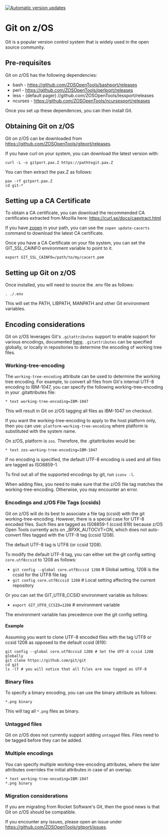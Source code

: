 [![Automatic version updates](https://github.com/ZOSOpenTools/gitport/actions/workflows/bump.yml/badge.svg)](https://github.com/ZOSOpenTools/gitport/actions/workflows/bump.yml)

# Git on z/OS
Git is a popular version control system that is widely used in the open source community. 

## Pre-requisites
Git on z/OS has the following dependencies:
* bash - https://github.com/ZOSOpenTools/bashport/releases
* perl - https://github.com/ZOSOpenTools/perlport/releases
* less - (default pager) //github.com/ZOSOpenTools/lessport/releases
* ncurses - https://github.com/ZOSOpenTools/ncursesport/releases

Once you set up these dependences, you can then install Git.

## Obtaining Git on z/OS
Git on z/OS can be downloaded from https://github.com/ZOSOpenTools/gitport/releases.

If you have curl on your system, you can download the latest version with:
```
curl -L -o gitport.pax.Z https://pathtogit.pax.Z
```
You can then extract the pax.Z as follows:
```
pax -rf gitport.pax.Z
cd git-*
```

## Setting up a CA Certificate
To obtain a CA certificate, you can download the recommended CA certificates extracted from Mozilla here:
https://curl.se/docs/caextract.html

If you have [zopen](https://zosopentools.github.io/meta/#/Guides/zopen) in your path, you can use the `zopen update-cacerts` command to download the latest CA certificate.

Once you have a CA Certificate on your file system, you can set the GIT_SSL_CAINFO environment variable to point to it.
```
export GIT_SSL_CAINFO=/path/to/my/cacert.pem
```


## Setting up Git on z/OS
Once installed, you will need to source the .env file as follows:

`. ./.env`

This will set the PATH, LIBPATH, MANPATH and other Git environment variables.

## Encoding considerations
Git on z/OS leverages Git's `.gitattributes` support to enable support for various encodings, documented [here](https://git-scm.com/docs/gitattributes). 
`.gitattributes` can be specified globally, or locally in repositories to determine the encoding of working tree files.

### Working-tree-encoding
The `working-tree-encoding` attribute can be used to determine the working tree encoding. For example,
to convert all files from Git's internal UTF-8 encoding to IBM-1047, you can specify the following working-tree-encoding in your .gitattributes file:
```
* text working-tree-encoding=IBM-1047
```
This will result in Git on z/OS tagging all files as IBM-1047 on checkout. 

If you want the working-tree-encoding to apply to the host platform only, then you can use:
`platform-working-tree-encoding` where platform is substituted with the system name.

On z/OS, platform is `zos`. Therefore, the .gitattributes would be:
```
* text zos-working-tree-encoding=IBM-1047
```

If no encoding is specified, the default UTF-8 encoding is used and all files are tagged as ISO8859-1. 

To find out all of the supported encodings by git, run `iconv -l`.

When adding files, you need to make sure that the z/OS file tag matches the working-tree-encoding. Otherwise, you may encounter an error.

### Encodings and z/OS File Tags (ccsids)

Git on z/OS will do its best to associate a file tag (ccsid) with the git working-tree-encoding. However, there is a special case for 
UTF-8 encoded files. Such files are tagged as IS08859-1 (ccsid 819) because z/OS Open Tools currently acts on _BPXK_AUTOCVT=ON, which does
not auto-convert files tagged with the UTF-8 tag (ccsid 1208).

The default UTF-8 tag is UTF8 (or ccsid 1208).

To modify the default UTF-8 tag, you can either set the git config setting `core.utf8ccsid` to 1208 as follows:

* `git config --global core.utf8ccsid 1208` # Global setting, 1208 is the ccsid for the UTF8 file tag
* `git config core.utf8ccsid 1208` # Local setting affecting the current repository

Or you can set the GIT_UTF8_CCSID environment variable as follows:

* `export GIT_UTF8_CCSID=1208` # environment variable

The environment variable has precedence over the git config setting.

#### Example
Assuming you want to clone UTF-8 encoded files with the tag UTF8 or ccsid 1208 as opposed to the default ccsid (819):

```
git config --global core.utf8ccsid 1208 # Set the UTF-8 ccsid 1208 globally
git clone https://github.com/git/git
cd git
ls -lT # you will notice that all files are now tagged as UTF-8
```


### Binary files
To specify a binary encoding, you can use the binary attribute as follows:
```
*.png binary
```
This will tag all `*.png` files as binary.

### Untagged files
Git on z/OS does not currently support adding `untagged` files. Files need to be tagged before
they can be added.

### Multiple encodings
You can specify multiple working-tree-encoding attributes, where the later attributes overrides the initial attributes in case of an overlap.
```
* text working-tree-encoding=IBM-1047
*.png binary
```

### Migration considerations
If you are migrating from Rocket Software's Git, then the good news is that Git on z/OS should be compatible. 

If you encounter any issues, please open an issue under https://github.com/ZOSOpenTools/gitport/issues.

